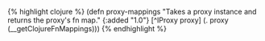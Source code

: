 {% highlight clojure %}
(defn proxy-mappings
  "Takes a proxy instance and returns the proxy's fn map."
  {:added "1.0"}
  [^IProxy proxy]
    (. proxy (__getClojureFnMappings)))
{% endhighlight %}
